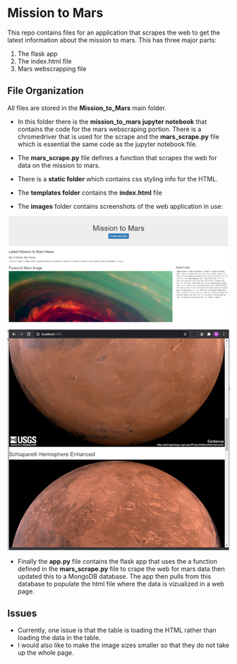 # Mission to Mars
This repo contains files for an application that scrapes the web to get the latest information about the mission to mars. This has three major parts:
1. The flask app 
1. The index.html file 
1. Mars webscrapping file

## File Organization
All files are stored in the **Mission_to_Mars** main folder. 

* In this folder there is the **mission_to_mars jupyter notebook** that contains the code for the mars webscraping portion. There is a chromedriver that is used for the scrape and the **mars_scrape.py** file which is essential the same code as the jupyter notebook file. 
  
* The **mars_scrape.py** file defines a function that scrapes the web for data on the mission to mars. 

* There is a **static folder** which contains css styling info for the HTML.

* The **templates folder** contains the **index.html** file 

* The **images** folder contains screenshots of the web application in use:

![Mars Screenshot 1](/Mission_to_Mars/images/mars_web_app.png)

![Mars Screenshot 1](/Mission_to_Mars/images/mars_web_app2.png)

* Finally the **app.py** file contains the flask app that uses the a function defined in the **mars_scrape.py** file to crape the web for mars data then updated this to a MongoDB database. The app then pulls from this database to populate the html file where the data is vizualized in a web page.

## Issues
* Currently, one issue  is that the table is loading the HTML rather than loading the data in the table. 
* I would also like to make the image sizes smaller so that they do not take up the whole page. 
